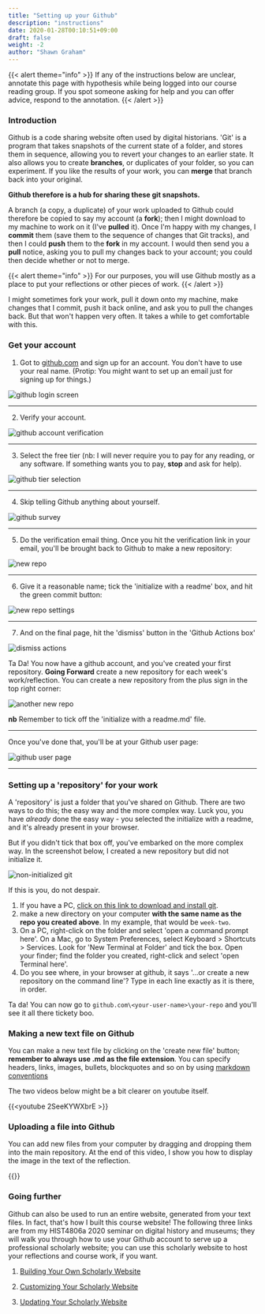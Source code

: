 ```yaml
---
title: "Setting up your Github"
description: "instructions"
date: 2020-01-28T00:10:51+09:00
draft: false
weight: -2
author: "Shawn Graham"
---
```

{{< alert theme="info" >}}
If any of the instructions below are unclear, annotate this page with hypothesis while being logged into our course reading group. If you spot someone asking for help and you can offer advice, respond to the annotation.
{{< /alert >}}

### Introduction

Github is a code sharing website often used by digital historians. 'Git' is a program that takes snapshots of the current state of a folder, and stores them in sequence, allowing you to revert your changes to an earlier state. It also allows you to create **branches**, or duplicates of your folder, so you can experiment. If you like the results of your work, you can **merge** that branch back into your original.

**Github therefore is a hub for sharing these git snapshots.**

A branch (a copy, a duplicate) of your work uploaded to Github could therefore be copied to say my account (a **fork**); then I might download to my machine to work on it (I've **pulled** it). Once I'm happy with my changes, I **commit** them (save them to the sequence of changes that Git tracks), and then I could **push** them to the **fork** in my account. I would then send you a **pull** notice, asking you to pull my changes back to your account; you could then decide whether or not to merge.

{{< alert theme="info" >}}
For our purposes, you will use Github mostly as a place to put your reflections or other pieces of work.
{{< /alert >}}

I might sometimes fork your work, pull it down onto my machine, make changes that I commit, push it back online, and ask you to pull the changes back. But that won't happen very often. It takes a while to get comfortable with this.

### Get your account

1. Got to [github.com](http://github.com) and sign up for an account. You don't have to use your real name. (Protip: You might want to set up an email just for signing up for things.)

![github login screen](/images/github/github-signup1.png)

---

2. Verify your account.

![github account verification](/images/github/github-signup2.png)

---

3. Select the free tier (nb: I will never require you to pay for any reading, or any software. If something wants you to pay, **stop** and ask for help).

![github tier selection](/images/github/github-signup3.png)

---

4. Skip telling Github anything about yourself.

![github survey](/images/github/github-signup4.png)

---

5. Do the verification email thing. Once you hit the verification link in your email, you'll be brought back to Github to make a new repository:

![new repo](/images/github/github-new-repo.png)

---

6. Give it a reasonable name; tick the 'initialize with a readme' box, and hit the green commit button:

![new repo settings](/images/github/github-new-repo-settings.png)

---

7. And on the final page, hit the 'dismiss' button in the 'Github Actions box'

![dismiss actions](/images/github/github-dismiss-actions.png)

Ta Da! You now have a github account, and you've created your first repository. **Going Forward** create a new repository for each week's work/reflection. You can create a new repository from the plus sign in the top right corner:

![another new repo](/images/github/new-repo.png)

**nb** Remember to tick off the 'initialize with a readme.md' file.

---

Once you've done that, you'll be at your Github user page:

![github user page](/images/github/github-signup5.png)

---

### Setting up a 'repository' for your work

A 'repository' is just a folder that you've shared on Github. There are two ways to do this; the easy way and the more complex way. Luck you, you have _already_ done the easy way - you selected the initialize with a readme, and it's already present in your browser.

But if you didn't tick that box off, you've embarked on the more complex way. In the screenshot below, I created a new repository but did not initialize it.

![non-initialized git](/images/github/github-complex.png)

If this is you, do not despair.

1. If you have a PC, [click on this link to download and install git](https://git-scm.com/download/win).
2. make a new directory on your computer **with the same name as the repo you created above**. In my example, that would be `week-two`.
3. On a PC, right-click on the folder and select 'open a command prompt here'. On a Mac, go to System Preferences, select Keyboard > Shortcuts > Services. Look for 'New Terminal at Folder' and tick the box. Open your finder; find the folder you created, right-click and select 'open Terminal here'.
4. Do you see where, in your browser at github, it says '...or create a new repository on the command line'? Type in each line exactly as it is there, in order.

Ta da! You can now go to `github.com\<your-user-name>\your-repo` and you'll see it all there tickety boo.

### Making a new text file on Github

You can make a new text file by clicking on the 'create new file' button; **remember to always use .md as the file extension**. You can specify headers, links, images, bullets, blockquotes and so on by using [markdown conventions](https://guides.github.com/features/mastering-markdown/.)

The two videos below might be a bit clearer on youtube itself.

{{<youtube 2SeeKYWXbrE >}}

### Uploading a file into Github

You can add new files from your computer by dragging and dropping them into the main repository. At the end of this video, I show you how to display the image in the text of the reflection.

{{<youtube muKAh_j3Ogs >}}

### Going further

Github can also be used to run an entire website, generated from your text files. In fact, that's how I built this course website! The following three links are from my HIST4806a 2020 seminar on digital history and museums; they will walk you through how to use your Github account to serve up a professional scholarly website; you can use this scholarly website to host your reflections and course work, if you want.

1. [Building Your Own Scholarly Website](https://shawngraham.github.io/dhmuse/building-your-online-presence/)

2. [Customizing Your Scholarly Website](https://shawngraham.github.io/dhmuse/customizing-your-site/)

3. [Updating Your Scholarly Website](https://shawngraham.github.io/dhmuse/updating-your-devlogs/)
